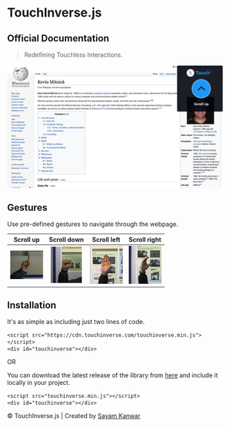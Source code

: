 # TouchInverse.js

## Official Documentation

> Redefining Touchless Interactions.

![wiki](./docs/wiki.jpg)

## Gestures

Use pre-defined gestures to navigate through the webpage.

Scroll up            |  Scroll down           |    Scroll left        |    Scroll right
:-------------------------:|:-------------------------:|:-------------------------:|:-------------------------:
![scroll_up](./docs/gesture_samples/scroll_up.jpeg)  |  ![scroll_down](./docs/gesture_samples/scroll_down.jpeg) | ![scroll_left](./docs/gesture_samples/scroll_left.jpeg) | ![scroll_right](./docs/gesture_samples/scroll_right.jpeg)


## Installation

It's as simple as including just two lines of code.

    <script src="https://cdn.touchinverse.com/touchinverse.min.js"></script>
    <div id="touchinverse"></div>

OR

You can download the latest release of the library from [here](http://sayamkanwar.com/) and include it locally in your project.

    <script src="touchinverse.min.js"></script>
    <div id="touchinverse"></div>

<span class="left">&copy; TouchInverse.js</span> | <span class="right">Created by <a href="http://sayamkanwar.com/">Sayam Kanwar</a></span> 
